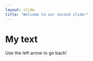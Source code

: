 ```yaml
---
layout: slide
title: "Welcome to our second slide!"
---
```

# My text
Use the left arrow to go back!
